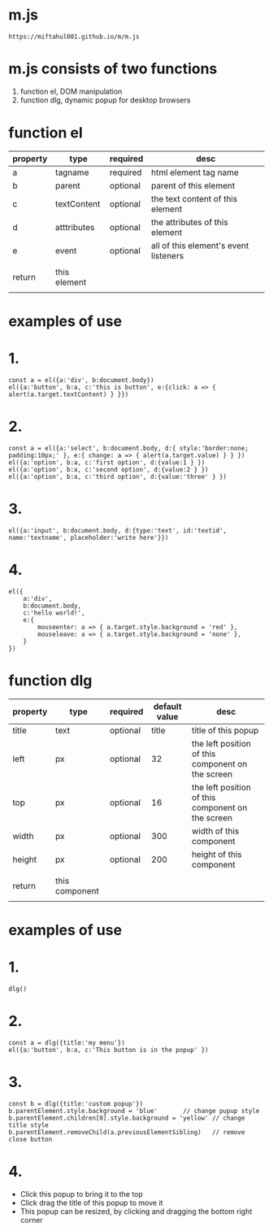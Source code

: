 # m.js
```
https://miftahul001.github.io/m/m.js
```

# m.js consists of two functions
1. function el, DOM manipulation
2. function dlg, dynamic popup for desktop browsers



# function el
| property | type | required | desc |
|---|---|---|---|
| a | tagname | required | html element tag name |
| b | parent | optional | parent of this element |
| c | textContent | optional | the text content of this element |
| d | atttributes | optional | the attributes of this element |
| e | event | optional | all of this element's event listeners |
| |
| return | this element |
| |

examples of use
===============

# 1.
```
const a = el({a:'div', b:document.body})
el({a:'button', b:a, c:'this is button', e:{click: a => { alert(a.target.textContent) } }})
```


# 2.
```
const a = el({a:'select', b:document.body, d:{ style:'border:none; padding:10px;' }, e:{ change: a => { alert(a.target.value) } } })
el({a:'option', b:a, c:'first option', d:{value:1 } })
el({a:'option', b:a, c:'second option', d:{value:2 } })
el({a:'option', b:a, c:'third option', d:{value:'three' } })
```

# 3.
```
el({a:'input', b:document.body, d:{type:'text', id:'textid', name:'textname', placeholder:'write here'}})
```


# 4.
```
el({
	a:'div',
	b:document.body,
	c:'hello world!',
	e:{
		mouseenter: a => { a.target.style.background = 'red' },
		mouseleave: a => { a.target.style.background = 'none' },
	}
})
```

#
#
#
# function dlg
| property | type | required | default value | desc |
|---|---|---|---|---|
| title | text | optional | title | title of this popup |
| left | px | optional | 32 | the left position of this component on the screen |
| top | px | optional | 16 | the left position of this component on the screen |
| width | px | optional | 300 | width of this component |
| height | px | optional | 200 | height of this component |
| |
| return | this component |
| |

examples of use
===============

# 1.
```
dlg()
```


# 2.
```
const a = dlg({title:'my menu'})
el({a:'button', b:a, c:'This button is in the popup' })
```


# 3.
```
const b = dlg({title:'custom popup'})
b.parentElement.style.background = 'blue'		// change pupup style
b.parentElement.children[0].style.background = 'yellow'	// change title style
b.parentElement.removeChild(a.previousElementSibling)	// remove close button
```


# 4.
- Click this popup to bring it to the top
- Click drag the title of this popup to move it
- This popup can be resized, by clicking and dragging the bottom right corner
